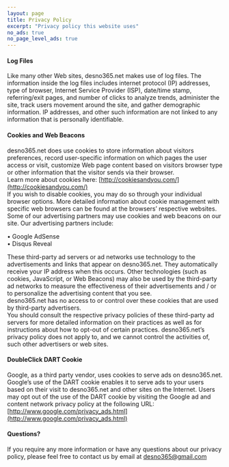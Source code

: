 ```yaml
---
layout: page
title: Privacy Policy
excerpt: "Privacy policy this website uses"
no_ads: true
no_page_level_ads: true
---
```


#### Log Files
Like many other Web sites, desno365.net makes use of log files. The information inside the log files includes internet protocol (IP) addresses, type of browser, Internet Service Provider (ISP), date/time stamp, referring/exit pages, and number of clicks to analyze trends, administer the site, track users movement around the site, and gather demographic information. IP addresses, and other such information are not linked to any information that is personally identifiable.

#### Cookies and Web Beacons
desno365.net does use cookies to store information about visitors preferences, record user-specific information on which pages the user access or visit, customize Web page content based on visitors browser type or other information that the visitor sends via their browser.<br>
Learn more about cookies here: [http://cookiesandyou.com/](http://cookiesandyou.com/)<br>
If you wish to disable cookies, you may do so through your individual browser options. More detailed information about cookie management with specific web browsers can be found at the browsers’ respective websites.<br>
Some of our advertising partners may use cookies and web beacons on our site. Our advertising partners include:

• Google AdSense<br>
• Disqus Reveal

These third-party ad servers or ad networks use technology to the advertisements and links that appear on desno365.net. They automatically receive your IP address when this occurs. Other technologies (such as cookies, JavaScript, or Web Beacons) may also be used by the third-party ad networks to measure the effectiveness of their advertisements and / or to personalize the advertising content that you see.<br>
desno365.net has no access to or control over these cookies that are used by third-party advertisers.<br>
You should consult the respective privacy policies of these third-party ad servers for more detailed information on their practices as well as for instructions about how to opt-out of certain practices. desno365.net’s privacy policy does not apply to, and we cannot control the activities of, such other advertisers or web sites.

#### DoubleClick DART Cookie
Google, as a third party vendor, uses cookies to serve ads on desno365.net.
Google’s use of the DART cookie enables it to serve ads to your users based on their visit to desno365.net and other sites on the Internet.
Users may opt out of the use of the DART cookie by visiting the Google ad and content network privacy policy at the following URL: [http://www.google.com/privacy_ads.html](http://www.google.com/privacy_ads.html)


#### Questions?
If you require any more information or have any questions about our privacy policy, please feel free to contact us by email at <a href="mailto:{{ site.owner.email }}" title="Send a mail to {{ site.owner.name}}" target="_blank">desno365@gmail.com</a>
